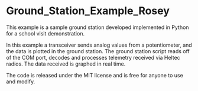 # Ground_Station_Example_Rosey

This example is a sample ground station developed implemented in Python for a school visit demonstration. 

In this example a transceiver sends analog values from a potentiometer, and the data is plotted in the ground station.
The ground station script reads off of the COM port, decodes and processes telemetry received via Heltec radios. The data received is graphed in real time.  

The code is released under the MIT license and is free for anyone to use and modify.
